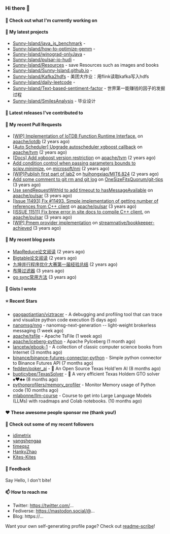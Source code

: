 ### Hi there 👋

#### 👷 Check out what I'm currently working on


#### 🌱 My latest projects

- [Sunny-Island/java_js_benchmark](https://github.com/Sunny-Island/java_js_benchmark) - 
- [Sunny-Island/how-to-optimize-gemm](https://github.com/Sunny-Island/how-to-optimize-gemm) - 
- [Sunny-Island/winograd-onlyJava](https://github.com/Sunny-Island/winograd-onlyJava) - 
- [Sunny-Island/pulsar-io-hudi](https://github.com/Sunny-Island/pulsar-io-hudi) - 
- [Sunny-Island/Resources](https://github.com/Sunny-Island/Resources) - save Resources such as images and books
- [Sunny-Island/Sunny-Island.github.io](https://github.com/Sunny-Island/Sunny-Island.github.io) - 
- [Sunny-Island/Kafka2hdfs](https://github.com/Sunny-Island/Kafka2hdfs) - 美团大作业：用flink读取kafka写入hdfs
- [Sunny-Island/daily-leetcode](https://github.com/Sunny-Island/daily-leetcode) - 
- [Sunny-Island/Text-based-sentiment-factor](https://github.com/Sunny-Island/Text-based-sentiment-factor) - 世界第一能赚钱的因子的发掘过程
- [Sunny-Island/SmilesAnalysis](https://github.com/Sunny-Island/SmilesAnalysis) - 毕业设计

#### 🔭 Latest releases I've contributed to


#### 🔨 My recent Pull Requests

- [[WIP] Implementation of IoTDB Function Runtime Interface.](https://github.com/apache/iotdb/pull/7486) on [apache/iotdb](https://github.com/apache/iotdb) (2 years ago)
- [[Auto Scheduler] Upgrade autoscheduler xgboost callback](https://github.com/apache/tvm/pull/12144) on [apache/tvm](https://github.com/apache/tvm) (2 years ago)
- [[Docs] Add xgboost version restriction](https://github.com/apache/tvm/pull/12050) on [apache/tvm](https://github.com/apache/tvm) (2 years ago)
- [Add condition control when passing parameters bounds to scipy.minimize.](https://github.com/microsoft/nni/pull/4977) on [microsoft/nni](https://github.com/microsoft/nni) (2 years ago)
- [(WIP)Publish first part of lab2](https://github.com/huihongxiao/MIT6.824/pull/2) on [huihongxiao/MIT6.824](https://github.com/huihongxiao/MIT6.824) (2 years ago)
- [Add some comment to git rm and git log](https://github.com/OneSizeFitsQuorum/git-tips/pull/2) on [OneSizeFitsQuorum/git-tips](https://github.com/OneSizeFitsQuorum/git-tips) (3 years ago)
- [Use sendRequestWithId to add timeout to hasMessageAvailable](https://github.com/apache/pulsar/pull/11600) on [apache/pulsar](https://github.com/apache/pulsar) (3 years ago)
- [[Issue 11493] Fix #11493. Simple implementation of getting number of references from C&#43;&#43; client](https://github.com/apache/pulsar/pull/11535) on [apache/pulsar](https://github.com/apache/pulsar) (3 years ago)
- [[ISSUE 11511] Fix brew error in site docs to compile C&#43;&#43; client.](https://github.com/apache/pulsar/pull/11512) on [apache/pulsar](https://github.com/apache/pulsar) (3 years ago)
- [[WIP] Pmem provider implementation](https://github.com/streamnative/bookkeeper-achieved/pull/384) on [streamnative/bookkeeper-achieved](https://github.com/streamnative/bookkeeper-achieved) (3 years ago)

#### 📜 My recent blog posts

- [MapReduce论文阅读](https://zhaojiabei.ink/2022/04/15/MapReduce%E8%AE%BA%E6%96%87%E9%98%85%E8%AF%BB/) (2 years ago)
- [Bigtable论文阅读](https://zhaojiabei.ink/2022/04/10/BigTable%E8%AE%BA%E6%96%87%E9%98%85%E8%AF%BB/) (2 years ago)
- [九坤并行程序优化大赛第一届经验总结](https://zhaojiabei.ink/2022/02/21/%E4%B9%9D%E5%9D%A4%E5%B9%B6%E8%A1%8C%E7%A8%8B%E5%BA%8F%E4%BC%98%E5%8C%96%E5%A4%A7%E8%B5%9B%E7%AC%AC%E4%B8%80%E5%B1%8A%E7%BB%8F%E9%AA%8C%E6%80%BB%E7%BB%93/) (2 years ago)
- [布隆过滤器](https://zhaojiabei.ink/2021/10/18/%E5%B8%83%E9%9A%86%E8%BF%87%E6%BB%A4%E5%99%A8/) (3 years ago)
- [go sync常用方法](https://zhaojiabei.ink/2021/04/24/go-sync%E5%B8%B8%E7%94%A8%E6%96%B9%E6%B3%95/) (3 years ago)

#### 📓 Gists I wrote


#### ⭐ Recent Stars

- [gaogaotiantian/viztracer](https://github.com/gaogaotiantian/viztracer) - A debugging and profiling tool that can trace and visualize python code execution (5 days ago)
- [nanomsg/nng](https://github.com/nanomsg/nng) - nanomsg-next-generation -- light-weight brokerless messaging (1 week ago)
- [apache/tsfile](https://github.com/apache/tsfile) - Apache TsFile (1 week ago)
- [apache/iceberg-python](https://github.com/apache/iceberg-python) - Apache PyIceberg (1 month ago)
- [lancetw/ebook-1](https://github.com/lancetw/ebook-1) - A collection of classic computer science books from Internet (3 months ago)
- [binance/binance-futures-connector-python](https://github.com/binance/binance-futures-connector-python) - Simple python connector to Binance Futures API (7 months ago)
- [fedden/poker_ai](https://github.com/fedden/poker_ai) - 🤖 An Open Source Texas Hold&#39;em AI (8 months ago)
- [bupticybee/TexasSolver](https://github.com/bupticybee/TexasSolver) - 🚀 A very efficient Texas Holdem GTO solver :spades::hearts::clubs::diamonds: (8 months ago)
- [pythonprofilers/memory_profiler](https://github.com/pythonprofilers/memory_profiler) - Monitor Memory usage of Python code (10 months ago)
- [mlabonne/llm-course](https://github.com/mlabonne/llm-course) - Course to get into Large Language Models (LLMs) with roadmaps and Colab notebooks. (10 months ago)

#### ❤️ These awesome people sponsor me (thank you!)


#### 👯 Check out some of my recent followers

- [idimetrix](https://github.com/idimetrix)
- [yangshengaa](https://github.com/yangshengaa)
- [timeqsz](https://github.com/timeqsz)
- [HankyZhao](https://github.com/HankyZhao)
- [Kites-Kites](https://github.com/Kites-Kites)

#### 💬 Feedback

Say Hello, I don't bite!

#### 📫 How to reach me

- Twitter: https://twitter.com/...
- Fediverse: https://mastodon.social/@...
- Blog: https://...

Want your own self-generating profile page? Check out [readme-scribe](https://github.com/muesli/readme-scribe)!
